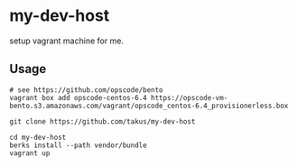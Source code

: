 # my-dev-host

setup vagrant machine for me.

## Usage

```
# see https://github.com/opscode/bento
vagrant box add opscode-centos-6.4 https://opscode-vm-bento.s3.amazonaws.com/vagrant/opscode_centos-6.4_provisionerless.box

git clone https://github.com/takus/my-dev-host

cd my-dev-host
berks install --path vendor/bundle
vagrant up
```
